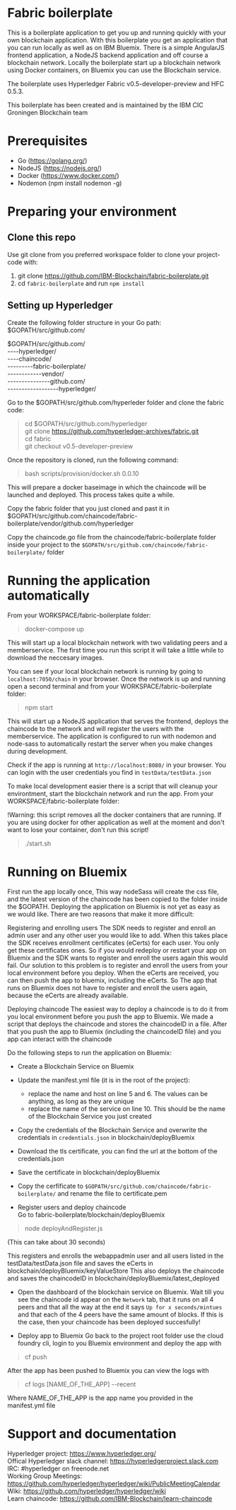 # Fabric boilerplate
This is a boilerplate application to get you up and running quickly with your own blockchain application. With this boilerplate you get an application that you can run locally as well as on IBM Bluemix. There is a simple AngularJS frontend application, a NodeJS backend application and off course a blockchain network. Locally the boilerplate start up a blockchain network using Docker containers, on Bluemix you can use the Blockchain service.

The boilerplate uses Hyperledger Fabric v0.5-developer-preview and HFC 0.5.3.

This boilerplate has been created and is maintained by the IBM CIC Groningen Blockchain team

# Prerequisites
- Go (https://golang.org/)
- NodeJS (https://nodejs.org/)
- Docker (https://www.docker.com/)
- Nodemon (npm install nodemon -g)

# Preparing your environment

## Clone this repo
Use git clone from you preferred workspace folder to clone your project-code with:  
1. git clone https://github.com/IBM-Blockchain/fabric-boilerplate.git   
2. cd `fabric-boilerplate` and run `npm install`  

## Setting up Hyperledger
Create the following folder structure in your Go path: $GOPATH/src/github.com/

$GOPATH/src/github.com/  
----hyperledger/  
----chaincode/  
---------fabric-boilerplate/  
------------vendor/  
---------------github.com/  
------------------hyperledger/

Go to the $GOPATH/src/github.com/hyperleder folder and clone the fabric code:
> cd $GOPATH/src/github.com/hyperledger     
> git clone https://github.com/hyperledger-archives/fabric.git  
> cd fabric  
> git checkout v0.5-developer-preview

Once the repository is cloned, run the following command:
> bash scripts/provision/docker.sh 0.0.10

This will prepare a docker baseimage in which the chaincode will be launched and deployed. This process takes quite a while.


Copy the fabric folder that you just cloned and past it in
$GOPATH/src/github.com/chaincode/fabric-boilerplate/vendor/github.com/hyperledger

Copy the chaincode.go file from the chaincode/fabric-boilerplate folder inside your project to the `$GOPATH/src/github.com/chaincode/fabric-boilerplate/` folder

# Running the application automatically
From your WORKSPACE/fabric-boilerplate folder:

> docker-compose up

This will start up a local blockchain network with two validating peers and a memberservice.
The first time you run this script it will take a little while to download the neccesary images.

You can see if your local blockchain network is running by going to `localhost:7050/chain` in your browser.
Once the network is up and running open a second terminal and from your WORKSPACE/fabric-boilerplate folder:

> npm start

This will start up a NodeJS application that serves the frontend, deploys the chaincode to the network and will register the users with the memberservice. The application is configured to run with nodemon and node-sass to automatically restart the server when you make changes during development.

Check if the app is running at `http://localhost:8080/` in your browser. You can login with the user credentials you find in `testData/testData.json`  


To make local development easier there is a script that will cleanup your environtment, start the blockchain network and run the app. From your WORKSPACE/fabric-boilerplate folder:

!Warning: this script removes all the docker containers that are running. If you are using docker for other application as well at the moment and don't want to lose your container, don't run this script!

> ./start.sh

# Running on Bluemix
First run the app locally once, This way nodeSass will create the css file, and the latest version of the chaincode has been copied to the folder inside the $GOPATH.
Deploying the application on Bluemix is not yet as easy as we would like. There are two reasons that make it more difficult:

Registering and enrolling users
The SDK needs to register and enroll an admin user and any other user you would like to add. When this takes place the SDK receives enrollment certificates (eCerts) for each user. You only get these certificates ones. So if you would redeploy or restart your app on Bluemix and the SDK wants to register and enroll the users again this would fail. Our solution to this problem is to register and enroll the users from your local environment before you deploy. When the eCerts are received, you can then push the app to bluemix, including the eCerts. So The app that runs on Bluemix does not have to register and enroll the users again, because the eCerts are already available.


Deploying chaincode
The easiest way to deploy a chaincode is to do it from you local environment before you push the app to Bluemix. We made a script that deploys the chaincode and stores the chaincodeID in a file. After that you push the app to Bluemix (including the chaincodeID file) and you app can interact with the chaincode

Do the following steps to run the application on Bluemix:

- Create a Blockchain Service on Bluemix
- Update the manifest.yml file (it is in the root of the project):
    - replace the name and host on line 5 and 6. The values can be anything, as long as they are unique
    - replace the name of the service on line 10. This should be the name of the Blockchain Service you just created
- Copy the credentials of the Blockchain Service and overwrite the credentials in `credentials.json` in blockchain/deployBluemix
- Download the tls certificate, you can find the url at the bottom of the credentials.json
- Save the certificate in blockchain/deployBluemix
- Copy the cerfificate to `$GOPATH/src/github.com/chaincode/fabric-boilerplate/` and rename the file to certificate.pem

- Register users and deploy chaincode  
Go to fabric-boilerplate/blockchain/deployBluemix
> node deployAndRegister.js

(This can take about 30 seconds)

This registers and enrolls the webappadmin user and all users listed in the testData/testData.json file and saves the eCerts in blockchain/deployBluemix/keyValueStore
This also deploys the chaincode and saves the chaincodeID in blockchain/deployBluemix/latest_deployed  

- Open the dashboard of the blockchain service on Bluemix. Wait till you see the chaincode id appear on the `Network` tab, that it runs on all 4 peers and that all the way at the end it says `Up for x seconds/mintues` and that each of the 4 peers have the same amount of blocks. If this is the case, then your chaincode has been deployed succesfully!


- Deploy app to Bluemix
Go back to the project root folder
use the cloud foundry cli, login to you Bluemix environment and deploy the app with
> cf push

After the app has been pushed to Bluemix you can view the logs with
> cf logs [NAME_OF_THE_APP] --recent

Where NAME_OF_THE_APP is the app name you provided in the manifest.yml file

# Support and documentation
Hyperledger project:                https://www.hyperledger.org/    
Offical Hyperledger slack channel:  https://hyperledgerproject.slack.com   
IRC:                                #hyperledger on freenode.net    
Working Group Meetings:             https://github.com/hyperledger/hyperledger/wiki/PublicMeetingCalendar    
Wiki:                               https://github.com/hyperledger/hyperledger/wiki     
Learn chaincode:                    https://github.com/IBM-Blockchain/learn-chaincode    
